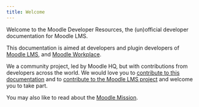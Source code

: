 ```yaml
---
title: Welcome
---
```


Welcome to the Moodle Developer Resources, the (un)official developer documentation for Moodle LMS.

This documentation is aimed at developers and plugin developers of [Moodle LMS](https://www.moodle.org), and [Moodle Workplace](https://moodle.com/solutions/workplace/).

We a community project, led by Moodle HQ, but with contributions from developers across the world. We would love you to [contribute to this documentation](./contributing.md) and to [contribute to the Moodle LMS project](../development/index.md) and welcome you to take part.

You may also like to read about the [Moodle Mission](../community/mission.md).
